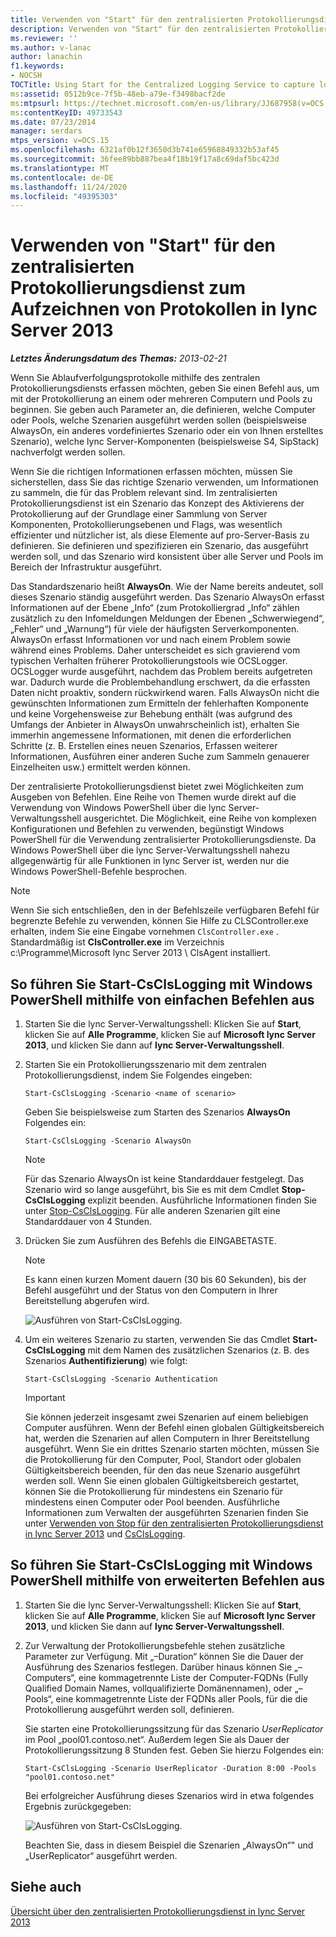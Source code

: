 ```yaml
---
title: Verwenden von "Start" für den zentralisierten Protokollierungsdienst zum Aufzeichnen von Protokollen
description: Verwenden von "Start" für den zentralisierten Protokollierungsdienst zum Aufzeichnen von Protokollen
ms.reviewer: ''
ms.author: v-lanac
author: lanachin
f1.keywords:
- NOCSH
TOCTitle: Using Start for the Centralized Logging Service to capture logs
ms:assetid: 0512b9ce-7f5b-48eb-a79e-f3498bacf2de
ms:mtpsurl: https://technet.microsoft.com/en-us/library/JJ687958(v=OCS.15)
ms:contentKeyID: 49733543
ms.date: 07/23/2014
manager: serdars
mtps_version: v=OCS.15
ms.openlocfilehash: 6321af0b12f3650d3b741e65968849332b53af45
ms.sourcegitcommit: 36fee89bb887bea4f18b19f17a8c69daf5bc423d
ms.translationtype: MT
ms.contentlocale: de-DE
ms.lasthandoff: 11/24/2020
ms.locfileid: "49395303"
---
```

# <a name="using-start-for-the-centralized-logging-service-to-capture-logs-in-lync-server-2013"></a>Verwenden von "Start" für den zentralisierten Protokollierungsdienst zum Aufzeichnen von Protokollen in lync Server 2013

<div data-xmlns="http://www.w3.org/1999/xhtml">

<div class="topic" data-xmlns="http://www.w3.org/1999/xhtml" data-msxsl="urn:schemas-microsoft-com:xslt" data-cs="https://msdn.microsoft.com/">

<div data-asp="https://msdn2.microsoft.com/asp">



</div>

<div id="mainSection">

<div id="mainBody">

<span> </span>

_**Letztes Änderungsdatum des Themas:** 2013-02-21_

Wenn Sie Ablaufverfolgungsprotokolle mithilfe des zentralen Protokollierungsdiensts erfassen möchten, geben Sie einen Befehl aus, um mit der Protokollierung an einem oder mehreren Computern und Pools zu beginnen. Sie geben auch Parameter an, die definieren, welche Computer oder Pools, welche Szenarien ausgeführt werden sollen (beispielsweise AlwaysOn, ein anderes vordefiniertes Szenario oder ein von Ihnen erstelltes Szenario), welche lync Server-Komponenten (beispielsweise S4, SipStack) nachverfolgt werden sollen.

Wenn Sie die richtigen Informationen erfassen möchten, müssen Sie sicherstellen, dass Sie das richtige Szenario verwenden, um Informationen zu sammeln, die für das Problem relevant sind. Im zentralisierten Protokollierungsdienst ist ein Szenario das Konzept des Aktivierens der Protokollierung auf der Grundlage einer Sammlung von Server Komponenten, Protokollierungsebenen und Flags, was wesentlich effizienter und nützlicher ist, als diese Elemente auf pro-Server-Basis zu definieren. Sie definieren und spezifizieren ein Szenario, das ausgeführt werden soll, und das Szenario wird konsistent über alle Server und Pools im Bereich der Infrastruktur ausgeführt.

Das Standardszenario heißt **AlwaysOn**. Wie der Name bereits andeutet, soll dieses Szenario ständig ausgeführt werden. Das Szenario AlwaysOn erfasst Informationen auf der Ebene „Info“ (zum Protokolliergrad „Info“ zählen zusätzlich zu den Infomeldungen Meldungen der Ebenen „Schwerwiegend“, „Fehler“ und „Warnung“) für viele der häufigsten Serverkomponenten. AlwaysOn erfasst Informationen vor und nach einem Problem sowie während eines Problems. Daher unterscheidet es sich gravierend vom typischen Verhalten früherer Protokollierungstools wie OCSLogger. OCSLogger wurde ausgeführt, nachdem das Problem bereits aufgetreten war. Dadurch wurde die Problembehandlung erschwert, da die erfassten Daten nicht proaktiv, sondern rückwirkend waren. Falls AlwaysOn nicht die gewünschten Informationen zum Ermitteln der fehlerhaften Komponente und keine Vorgehensweise zur Behebung enthält (was aufgrund des Umfangs der Anbieter in AlwaysOn unwahrscheinlich ist), erhalten Sie immerhin angemessene Informationen, mit denen die erforderlichen Schritte (z. B. Erstellen eines neuen Szenarios, Erfassen weiterer Informationen, Ausführen einer anderen Suche zum Sammeln genauerer Einzelheiten usw.) ermittelt werden können.

Der zentralisierte Protokollierungsdienst bietet zwei Möglichkeiten zum Ausgeben von Befehlen. Eine Reihe von Themen wurde direkt auf die Verwendung von Windows PowerShell über die lync Server-Verwaltungsshell ausgerichtet. Die Möglichkeit, eine Reihe von komplexen Konfigurationen und Befehlen zu verwenden, begünstigt Windows PowerShell für die Verwendung zentralisierter Protokollierungsdienste. Da Windows PowerShell über die lync Server-Verwaltungsshell nahezu allgegenwärtig für alle Funktionen in lync Server ist, werden nur die Windows PowerShell-Befehle besprochen.

<div>


> [!NOTE]
> Wenn Sie sich entschließen, den in der Befehlszeile verfügbaren Befehl für begrenzte Befehle zu verwenden, können Sie Hilfe zu CLSController.exe erhalten, indem Sie eine Eingabe vornehmen <CODE>ClsController.exe</CODE> . Standardmäßig ist <STRONG>ClsController.exe</STRONG> im Verzeichnis c:\Programme\Microsoft lync Server 2013 \ ClsAgent installiert.



</div>

<div>

## <a name="to-run-start-csclslogging-with-windows-powershell-using-basic-commands"></a>So führen Sie Start-CsClsLogging mit Windows PowerShell mithilfe von einfachen Befehlen aus

1.  Starten Sie die lync Server-Verwaltungsshell: Klicken Sie auf **Start**, klicken Sie auf **Alle Programme**, klicken Sie auf **Microsoft lync Server 2013**, und klicken Sie dann auf **lync Server-Verwaltungsshell**.

2.  Starten Sie ein Protokollierungsszenario mit dem zentralen Protokollierungsdienst, indem Sie Folgendes eingeben:
    
        Start-CsClsLogging -Scenario <name of scenario>
    
    Geben Sie beispielsweise zum Starten des Szenarios **AlwaysOn** Folgendes ein:
    
        Start-CsClsLogging -Scenario AlwaysOn
    
    <div>
    

    > [!NOTE]
    > Für das Szenario AlwaysOn ist keine Standarddauer festgelegt. Das Szenario wird so lange ausgeführt, bis Sie es mit dem Cmdlet <STRONG>Stop-CsClsLogging</STRONG> explizit beenden. Ausführliche Informationen finden Sie unter <A href="https://technet.microsoft.com/library/JJ619180(v=OCS.15)">Stop-CsClsLogging</A>. Für alle anderen Szenarien gilt eine Standarddauer von 4 Stunden.

    
    </div>

3.  Drücken Sie zum Ausführen des Befehls die EINGABETASTE.
    
    <div>
    

    > [!NOTE]
    > Es kann einen kurzen Moment dauern (30 bis 60 Sekunden), bis der Befehl ausgeführt und der Status von den Computern in Ihrer Bereitstellung abgerufen wird.

    
    </div>
    
    ![Ausführen von Start-CsClsLogging.](images/JJ687958.c5be7413-8cef-4de7-9712-944d20cc2fa4(OCS.15).jpg "Ausführen von Start-CsClsLogging.")

4.  Um ein weiteres Szenario zu starten, verwenden Sie das Cmdlet **Start-CsClsLogging** mit dem Namen des zusätzlichen Szenarios (z. B. des Szenarios **Authentifizierung**) wie folgt:
    
        Start-CsClsLogging -Scenario Authentication
    
    <div>
    

    > [!IMPORTANT]
    > Sie können jederzeit insgesamt zwei Szenarien auf einem beliebigen Computer ausführen. Wenn der Befehl einen globalen Gültigkeitsbereich hat, werden die Szenarien auf allen Computern in Ihrer Bereitstellung ausgeführt. Wenn Sie ein drittes Szenario starten möchten, müssen Sie die Protokollierung für den Computer, Pool, Standort oder globalen Gültigkeitsbereich beenden, für den das neue Szenario ausgeführt werden soll. Wenn Sie einen globalen Gültigkeitsbereich gestartet, können Sie die Protokollierung für mindestens ein Szenario für mindestens einen Computer oder Pool beenden. Ausführliche Informationen zum Verwalten der ausgeführten Szenarien finden Sie unter <A href="lync-server-2013-using-stop-for-the-centralized-logging-service.md">Verwenden von Stop für den zentralisierten Protokollierungsdienst in lync Server 2013</A> und <A href="https://technet.microsoft.com/library/JJ619180(v=OCS.15)">CsClsLogging</A>.

    
    </div>

</div>

<div>

## <a name="to-run-start-csclslogging-with-windows-powershell-using-advanced-commands"></a>So führen Sie Start-CsClsLogging mit Windows PowerShell mithilfe von erweiterten Befehlen aus

1.  Starten Sie die lync Server-Verwaltungsshell: Klicken Sie auf **Start**, klicken Sie auf **Alle Programme**, klicken Sie auf **Microsoft lync Server 2013**, und klicken Sie dann auf **lync Server-Verwaltungsshell**.

2.  Zur Verwaltung der Protokollierungsbefehle stehen zusätzliche Parameter zur Verfügung. Mit „–Duration“ können Sie die Dauer der Ausführung des Szenarios festlegen. Darüber hinaus können Sie „–Computers“, eine kommagetrennte Liste der Computer-FQDNs (Fully Qualified Domain Names, vollqualifizierte Domänennamen), oder „–Pools“, eine kommagetrennte Liste der FQDNs aller Pools, für die die Protokollierung ausgeführt werden soll, definieren.
    
    Sie starten eine Protokollierungssitzung für das Szenario  *UserReplicator* im Pool „pool01.contoso.net“. Außerdem legen Sie als Dauer der Protokollierungssitzung 8 Stunden fest. Geben Sie hierzu Folgendes ein:
    
        Start-CsClsLogging -Scenario UserReplicator -Duration 8:00 -Pools "pool01.contoso.net"
    
    Bei erfolgreicher Ausführung dieses Szenarios wird in etwa folgendes Ergebnis zurückgegeben:
    
    ![Ausführen von Start-CsClsLogging.](images/JJ687958.399f0c2e-c08c-40ab-b6c6-381dddc12fe9(OCS.15).jpg "Ausführen von Start-CsClsLogging.")
    
    Beachten Sie, dass in diesem Beispiel die Szenarien „AlwaysOn“" und „UserReplicator“ ausgeführt werden.

</div>

<div>

## <a name="see-also"></a>Siehe auch


[Übersicht über den zentralisierten Protokollierungsdienst in lync Server 2013](lync-server-2013-overview-of-the-centralized-logging-service.md)  
  

</div>

</div>

<span> </span>

</div>

</div>

</div>

